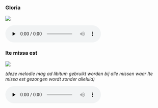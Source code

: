 ### Gloria

![](./mass-xv-gloria.jpg)

<audio src="https://storage.googleapis.com/kyriale/djc_15_gloria_mp3.mp3" preload="none" controls="controls"></audio>

### Ite missa est

![](./mass-xv-ite.jpg)

*(deze melodie mag *ad libitum* gebruikt worden bij alle missen waar *Ite missa est* gezongen wordt zonder *alleluia*)*

<audio src="https://storage.googleapis.com/kyriale/mass-xv-ite.mp3" preload="none" controls="controls"></audio>

